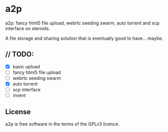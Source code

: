 # a2p
a2p: fancy html5 file upload, webrtc seeding swarm, auto torrent and scp interface on steroids.

A file storage and sharing solution that is eventually good to have... maybe.

## // TODO:

- [X] basic upload
- [ ] fancy html5 file upload
- [ ] webrtc seeding swarm
- [X] auto torrent
- [ ] scp interface
- [ ] invent

## License

a2p is free software in the terms of the GPLv3 licence.

